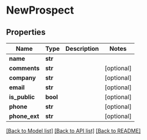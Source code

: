 # NewProspect

## Properties
Name | Type | Description | Notes
------------ | ------------- | ------------- | -------------
**name** | **str** |  | 
**comments** | **str** |  | [optional] 
**company** | **str** |  | [optional] 
**email** | **str** |  | [optional] 
**is_public** | **bool** |  | [optional] 
**phone** | **str** |  | [optional] 
**phone_ext** | **str** |  | [optional] 

[[Back to Model list]](../README.md#documentation-for-models) [[Back to API list]](../README.md#documentation-for-api-endpoints) [[Back to README]](../README.md)


